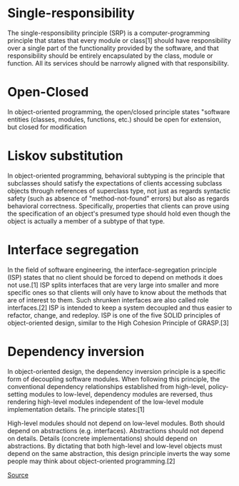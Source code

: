 # Single-responsibility 
The single-responsibility principle (SRP) is a computer-programming principle that states that every module or class[1] should have responsibility over a single part of the functionality provided by the software, and that responsibility should be entirely encapsulated by the class, module or function. All its services should be narrowly aligned with that responsibility.
# Open-Closed 
In object-oriented programming, the open/closed principle states "software entities (classes, modules, functions, etc.) should be open for extension, but closed for modification
# Liskov substitution
In object-oriented programming, behavioral subtyping is the principle that subclasses should satisfy the expectations of clients accessing subclass objects through references of superclass type, not just as regards syntactic safety (such as absence of "method-not-found" errors) but also as regards behavioral correctness. Specifically, properties that clients can prove using the specification of an object's presumed type should hold even though the object is actually a member of a subtype of that type.
# Interface segregation
In the field of software engineering, the interface-segregation principle (ISP) states that no client should be forced to depend on methods it does not use.[1] ISP splits interfaces that are very large into smaller and more specific ones so that clients will only have to know about the methods that are of interest to them. Such shrunken interfaces are also called role interfaces.[2] ISP is intended to keep a system decoupled and thus easier to refactor, change, and redeploy. ISP is one of the five SOLID principles of object-oriented design, similar to the High Cohesion Principle of GRASP.[3]

# Dependency inversion
In object-oriented design, the dependency inversion principle is a specific form of decoupling software modules. When following this principle, the conventional dependency relationships established from high-level, policy-setting modules to low-level, dependency modules are reversed, thus rendering high-level modules independent of the low-level module implementation details. The principle states:[1]

High-level modules should not depend on low-level modules. Both should depend on abstractions (e.g. interfaces).
Abstractions should not depend on details. Details (concrete implementations) should depend on abstractions.
By dictating that both high-level and low-level objects must depend on the same abstraction, this design principle inverts the way some people may think about object-oriented programming.[2]


[Source](https://en.wikipedia.org/wiki/SOLID)
